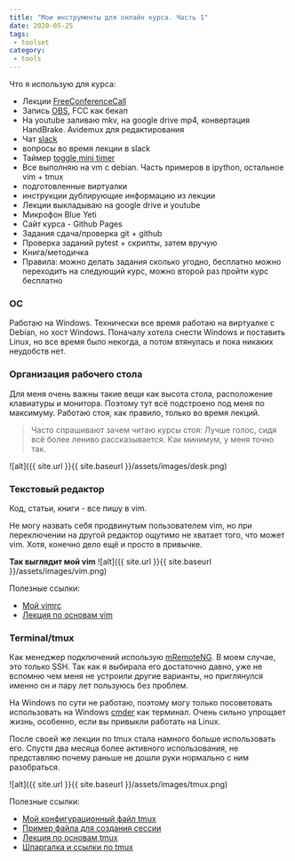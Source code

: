 ```yaml
---
title: "Мои инструменты для онлайн курса. Часть 1"
date: 2020-05-25
tags:
 - toolset
category:
 - tools
---
```


Что я использую для курса:

* Лекции [FreeConferenceCall](https://www.freeconferencecall.com/downloads)
* Запись [OBS](https://obsproject.com/ru), FCC как бекап
* На youtube заливаю mkv, на google drive mp4, конвертация HandBrake. Avidemux для редактирования
* Чат [slack](https://slack.com/)
* вопросы во время лекции в slack
* Таймер [toggle mini timer](http://toggl.com/)
* Все выполняю на vm с debian. Часть примеров в ipython, остальное vim + tmux
* подготовленные виртуалки
* инструкции дублирующие информацию из лекции
* Лекции выкладываю на google drive и youtube
* Микрофон Blue Yeti
* Сайт курса - Github Pages
* Задания сдача/проверка git + github
* Проверка заданий pytest + скрипты, затем вручую
* Книга/методичка
* Правила: можно делать задания сколько угодно, бесплатно можно переходить на следующий курс, можно второй раз пройти курс бесплатно

### ОС

Работаю на Windows. Технически все время работаю на виртуалке с Debian, но хост Windows.
Поначалу хотела снести Windows и поставить Linux, но все время было некогда, а потом втянулась и пока никаких неудобств нет.

### Организация рабочего стола

Для меня очень важны такие вещи как высота стола, расположение клавиатуры и монитора.
Поэтому тут всё подстроено под меня по максимуму.
Работаю стоя, как правило, только во время лекций.

> Часто спрашивают зачем читаю курсы стоя: Лучше голос, сидя всё более лениво рассказывается. Как минимум, у меня точно так.

![alt]({{ site.url }}{{ site.baseurl }}/assets/images/desk.png)

### Текстовый редактор

Код, статьи, книги - все пишу в vim.

Не могу назвать себя продвинутым пользователем vim, но при переключении на другой редактор ощутимо не хватает того, что может vim. Хотя, конечно дело ещё и просто в привычке.


__Так выглядит мой vim__
![alt]({{ site.url }}{{ site.baseurl }}/assets/images/vim.png)


Полезные ссылки:

* [Мой vimrc](https://github.com/natenka/dotfiles/blob/master/vimrc)
* [Лекция по основам vim](https://www.youtube.com/playlist?list=PLah0HUih_ZRkiQXDuElo_JW9OfmbEXRpj)

### Terminal/tmux

Как менеджер подключений использую [mRemoteNG](https://mremoteng.org/). В моем случае, это только SSH.
Так как я выбирала его достаточно давно, уже не вспомню чем меня не устроили другие варианты, но приглянулся именно он и пару лет пользуюсь без проблем.

На Windows по сути не работаю, поэтому могу только посоветовать использовать на Windows [cmder](https://cmder.net/) как терминал.
Очень сильно упрощает жизнь, особенно, если вы привыкли работать на Linux.

После своей же лекции по tmux стала намного больше использовать его. Спустя два месяца более активного использования, не представляю почему раньше не дошли руки нормально с ним разобраться.

![alt]({{ site.url }}{{ site.baseurl }}/assets/images/tmux.png)

Полезные ссылки:

* [Мой конфигурационный файл tmux](https://github.com/natenka/dotfiles/blob/master/tmux.conf)
* [Пример файла для создания сессии](https://github.com/natenka/dotfiles/blob/master/tmux_pyneng_session.conf)
* [Лекция по основам tmux](https://www.youtube.com/playlist?list=PLah0HUih_ZRkSAPJyzlk_wU7iVLzGFMAi)
* [Шпаргалка и ссылки по tmux](https://natenka.github.io/linux/tmux-basics/)

